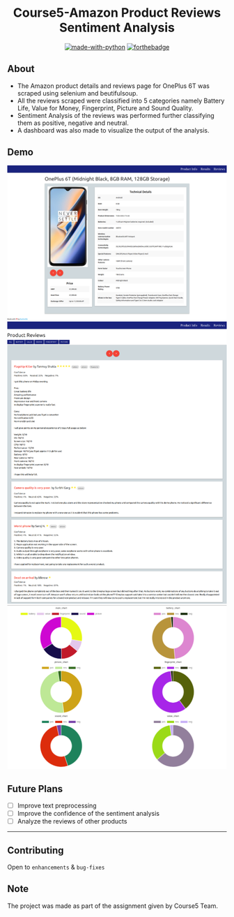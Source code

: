 <div align="center">

# Course5-Amazon Product Reviews Sentiment Analysis

[![made-with-python](https://forthebadge.com/images/badges/made-with-python.svg)](https://www.python.org/)
[![forthebadge](https://forthebadge.com/images/badges/made-with-javascript.svg)](https://forthebadge.com)

</div>

## About

- The Amazon product details and reviews page for OnePlus 6T was scraped using selenium and beutifulsoup. 
- All the reviews scraped were classified into 5 categories namely Battery Life, Value for Money, Fingerprint, Picture and Sound Quality.  
- Sentiment Analysis of the reviews was performed further classifying them as positive, negative and neutral.
- A dashboard was also made to visualize the output of the analysis.

## Demo
<div align="center">
  <img src="Dashboard/app/static/assets/index.png" width=600px>
</div>
<div align="center">
  <img src="Dashboard/app/static/assets/reviews.png" width=600px>
</div>
<div align="center">
  <img src="Dashboard/app/static/assets/results.png" width=600px>
</div>

## Future Plans

- [ ] Improve text preprocessing
- [ ] Improve the confidence of the sentiment analysis
- [ ] Analyze the reviews of other products

------------------------------------------
## Contributing
Open to `enhancements` & `bug-fixes`

## Note
The project was made as part of the assignment given by Course5 Team.
